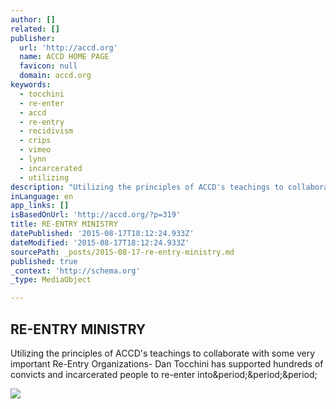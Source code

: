 ```yaml
---
author: []
related: []
publisher:
  url: 'http://accd.org'
  name: ACCD HOME PAGE
  favicon: null
  domain: accd.org
keywords:
  - tocchini
  - re-enter
  - accd
  - re-entry
  - recidivism
  - crips
  - vimeo
  - lynn
  - incarcerated
  - utilizing
description: "Utilizing the principles of ACCD's teachings to collaborate with some very important Re-Entry Organizations- Dan Tocchini has supported hundreds of convicts and incarcerated people to re-enter into..."
inLanguage: en
app_links: []
isBasedOnUrl: 'http://accd.org/?p=319'
title: RE-ENTRY MINISTRY
datePublished: '2015-08-17T18:12:24.933Z'
dateModified: '2015-08-17T18:12:24.933Z'
sourcePath: _posts/2015-08-17-re-entry-ministry.md
published: true
_context: 'http://schema.org'
_type: MediaObject

---
```

<article style=""><h1>RE-ENTRY MINISTRY</h1><p>Utilizing the principles of ACCD's teachings to collaborate with some very important Re-Entry Organizations- Dan Tocchini has supported hundreds of convicts and incarcerated people to re-enter into&amp;period;&amp;period;&amp;period;</p><img src="http://accd.org/wp-content/uploads/2012/01/Screen-Shot-2012-01-31-at-4.39.01-PM.png" /></article>
